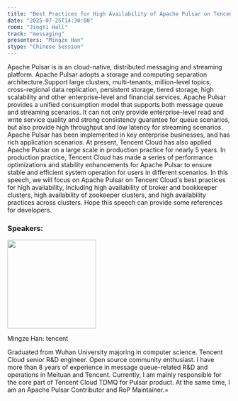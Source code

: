 ```yaml
---
title: "Best Practices for High Availability of Apache Pulsar on Tencent Cloud"
date: "2025-07-25T14:30:00"
room: "JingYi Hall"
track: "messaging"
presenters: "Mingze Han"
stype: "Chinese Session"
---
```


Apache Pulsar is is an cloud-native, distributed messaging and streaming platform. Apache Pulsar adopts a storage and computing separation architecture.Support large clusters, multi-tenants, million-level topics, cross-regional data replication, persistent storage, tiered storage, high scalability and other enterprise-level and financial services. Apache Pulsar provides a unified consumption model that supports both message queue and streaming scenarios. It can not only provide enterprise-level read and write service quality and strong consistency guarantee for queue scenarios, but also provide high throughput and low latency for streaming scenarios.
Apache Pulsar has been implemented in key enterprise businesses, and has rich application scenarios. At present, Tencent Cloud has also applied Apache Pulsar on a large scale in production practice for nearly 5 years. In production practice, Tencent Cloud has made a series of performance optimizations and stability enhancements for Apache Pulsar to ensure stable and efficient system operation for users in different scenarios. 
In this speech, we will focus on Apache Pulsar on Tencent Cloud's best practices for high availability, Including high availability of broker and bookkeeper clusters, high availability of zookeeper clusters, and high availability practices across clusters. Hope this speech can  provide some references for developers.

### Speakers:


<img src="https://sessionize.com/image/9c17-400o400o1-JPuaxw3mCtQ2zt9Ew94C2n.jpg" width="200" /><br/>

Mingze Han: tencent

Graduated from Wuhan University majoring in computer science. Tencent Cloud senior R&D engineer. Open source community enthusiast. I have more than 8 years of experience in message queue-related R&D and operations in Meituan and Tencent. Currently, I am mainly responsible for the core part of Tencent Cloud TDMQ for Pulsar product. At the same time, I am an Apache Pulsar Contributor and RoP Maintainer.=